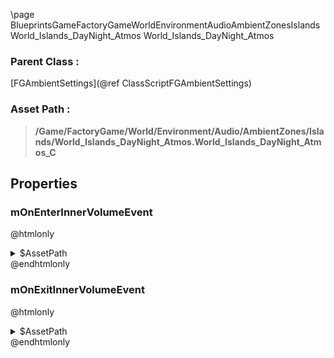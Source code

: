 \page BlueprintsGameFactoryGameWorldEnvironmentAudioAmbientZonesIslandsWorld_Islands_DayNight_Atmos World_Islands_DayNight_Atmos
### Parent Class :
[FGAmbientSettings](@ref ClassScriptFGAmbientSettings)
### Asset Path :
<b><blockquote>/Game/FactoryGame/World/Environment/Audio/AmbientZones/Islands/World_Islands_DayNight_Atmos.World_Islands_DayNight_Atmos_C</blockquote></b>
## Properties

### mOnEnterInnerVolumeEvent
@htmlonly
<details>
 <summary>$AssetPath</summary>
<b><a href="_blueprints_game_factory_game_world_environment_audio_ambient_zones_islands_play__islands__day_night__atmos__inner.html"><blockquote>Play_Islands_DayNight_Atmos_Inner</blockquote></a></b>
</details>
@endhtmlonly

### mOnExitInnerVolumeEvent
@htmlonly
<details>
 <summary>$AssetPath</summary>
<b><a href="_blueprints_game_factory_game_world_environment_audio_ambient_zones_islands_stop__islands__day_night__atmos__inner.html"><blockquote>Stop_Islands_DayNight_Atmos_Inner</blockquote></a></b>
</details>
@endhtmlonly

